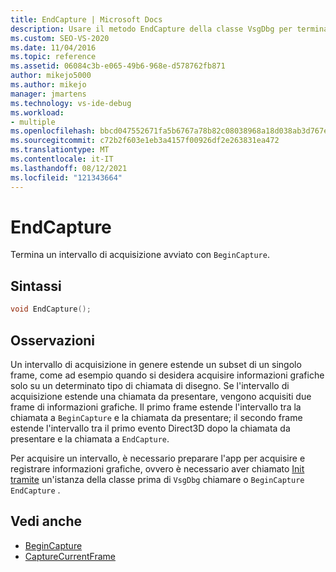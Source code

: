 ```yaml
---
title: EndCapture | Microsoft Docs
description: Usare il metodo EndCapture della classe VsgDbg per terminare un intervallo di acquisizione avviato con BeginCapture.
ms.custom: SEO-VS-2020
ms.date: 11/04/2016
ms.topic: reference
ms.assetid: 06084c3b-e065-49b6-968e-d578762fb871
author: mikejo5000
ms.author: mikejo
manager: jmartens
ms.technology: vs-ide-debug
ms.workload:
- multiple
ms.openlocfilehash: bbcd047552671fa5b6767a78b82c08038968a18d038ab3d767e6a86f6bcf23f6
ms.sourcegitcommit: c72b2f603e1eb3a4157f00926df2e263831ea472
ms.translationtype: MT
ms.contentlocale: it-IT
ms.lasthandoff: 08/12/2021
ms.locfileid: "121343664"
---
```

# <a name="endcapture"></a>EndCapture
Termina un intervallo di acquisizione avviato con `BeginCapture`.

## <a name="syntax"></a>Sintassi

```C++
void EndCapture();
```

## <a name="remarks"></a>Osservazioni
 Un intervallo di acquisizione in genere estende un subset di un singolo frame, come ad esempio quando si desidera acquisire informazioni grafiche solo su un determinato tipo di chiamata di disegno. Se l'intervallo di acquisizione estende una chiamata da presentare, vengono acquisiti due frame di informazioni grafiche. Il primo frame estende l'intervallo tra la chiamata a `BeginCapture` e la chiamata da presentare; il secondo frame estende l'intervallo tra il primo evento Direct3D dopo la chiamata da presentare e la chiamata a `EndCapture`.

 Per acquisire un intervallo, è necessario preparare l'app per acquisire e registrare informazioni grafiche, ovvero è necessario aver chiamato [Init tramite](init.md) un'istanza della classe prima di `VsgDbg` chiamare o `BeginCapture` `EndCapture` .

## <a name="see-also"></a>Vedi anche
- [BeginCapture](begincapture.md)
- [CaptureCurrentFrame](capturecurrentframe.md)